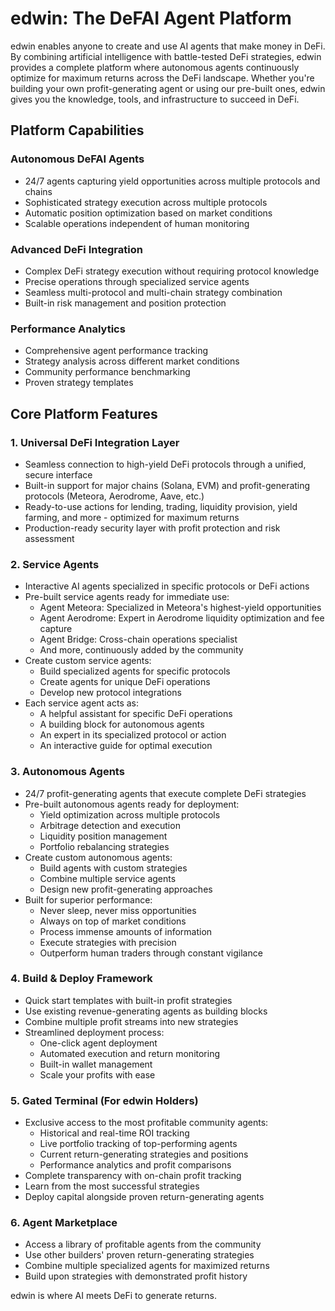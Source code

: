 # edwin: The DeFAI Agent Platform

edwin enables anyone to create and use AI agents that make money in DeFi. By combining artificial intelligence with battle-tested DeFi strategies, edwin provides a complete platform where autonomous agents continuously optimize for maximum returns across the DeFi landscape. Whether you're building your own profit-generating agent or using our pre-built ones, edwin gives you the knowledge, tools, and infrastructure to succeed in DeFi.

## Platform Capabilities

### Autonomous DeFAI Agents
- 24/7 agents capturing yield opportunities across multiple protocols and chains
- Sophisticated strategy execution across multiple protocols
- Automatic position optimization based on market conditions
- Scalable operations independent of human monitoring

### Advanced DeFi Integration
- Complex DeFi strategy execution without requiring protocol knowledge
- Precise operations through specialized service agents
- Seamless multi-protocol and multi-chain strategy combination
- Built-in risk management and position protection

### Performance Analytics
- Comprehensive agent performance tracking
- Strategy analysis across different market conditions
- Community performance benchmarking
- Proven strategy templates

## Core Platform Features

### 1. Universal DeFi Integration Layer
- Seamless connection to high-yield DeFi protocols through a unified, secure interface
- Built-in support for major chains (Solana, EVM) and profit-generating protocols (Meteora, Aerodrome, Aave, etc.)
- Ready-to-use actions for lending, trading, liquidity provision, yield farming, and more - optimized for maximum returns
- Production-ready security layer with profit protection and risk assessment

### 2. Service Agents
- Interactive AI agents specialized in specific protocols or DeFi actions
- Pre-built service agents ready for immediate use:
    - Agent Meteora: Specialized in Meteora's highest-yield opportunities
    - Agent Aerodrome: Expert in Aerodrome liquidity optimization and fee capture
    - Agent Bridge: Cross-chain operations specialist
    - And more, continuously added by the community
- Create custom service agents:
    - Build specialized agents for specific protocols
    - Create agents for unique DeFi operations
    - Develop new protocol integrations
- Each service agent acts as:
    - A helpful assistant for specific DeFi operations
    - A building block for autonomous agents
    - An expert in its specialized protocol or action
    - An interactive guide for optimal execution

### 3. Autonomous Agents
- 24/7 profit-generating agents that execute complete DeFi strategies
- Pre-built autonomous agents ready for deployment:
    - Yield optimization across multiple protocols
    - Arbitrage detection and execution
    - Liquidity position management
    - Portfolio rebalancing strategies
- Create custom autonomous agents:
    - Build agents with custom strategies
    - Combine multiple service agents
    - Design new profit-generating approaches
- Built for superior performance:
    - Never sleep, never miss opportunities
    - Always on top of market conditions
    - Process immense amounts of information
    - Execute strategies with precision
    - Outperform human traders through constant vigilance

### 4. Build & Deploy Framework
- Quick start templates with built-in profit strategies
- Use existing revenue-generating agents as building blocks
- Combine multiple profit streams into new strategies
- Streamlined deployment process:
    - One-click agent deployment
    - Automated execution and return monitoring
    - Built-in wallet management
    - Scale your profits with ease

### 5. Gated Terminal (For edwin Holders)
- Exclusive access to the most profitable community agents:
    - Historical and real-time ROI tracking
    - Live portfolio tracking of top-performing agents
    - Current return-generating strategies and positions
    - Performance analytics and profit comparisons
- Complete transparency with on-chain profit tracking
- Learn from the most successful strategies
- Deploy capital alongside proven return-generating agents

### 6. Agent Marketplace
- Access a library of profitable agents from the community
- Use other builders' proven return-generating strategies
- Combine multiple specialized agents for maximized returns
- Build upon strategies with demonstrated profit history

edwin is where AI meets DeFi to generate returns.